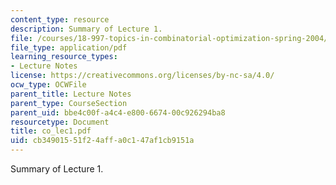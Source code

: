 ```yaml
---
content_type: resource
description: Summary of Lecture 1.
file: /courses/18-997-topics-in-combinatorial-optimization-spring-2004/cb34901551f24affa0c147af1cb9151a_co_lec1.pdf
file_type: application/pdf
learning_resource_types:
- Lecture Notes
license: https://creativecommons.org/licenses/by-nc-sa/4.0/
ocw_type: OCWFile
parent_title: Lecture Notes
parent_type: CourseSection
parent_uid: bbe4c00f-a4c4-e800-6674-00c926294ba8
resourcetype: Document
title: co_lec1.pdf
uid: cb349015-51f2-4aff-a0c1-47af1cb9151a
---
```

Summary of Lecture 1.